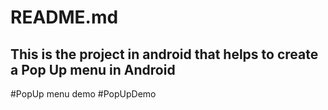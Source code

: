 ﻿# README.md

This is the project in android that helps to create a Pop Up menu in Android
----------


#PopUp menu demo
#PopUpDemo
